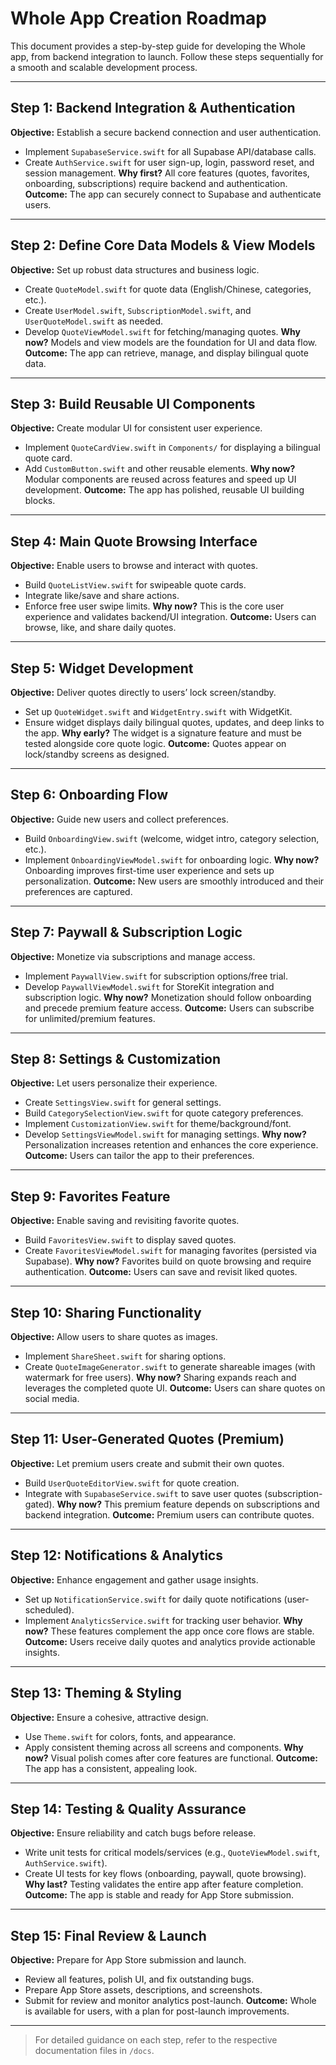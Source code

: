 # Whole App Creation Roadmap

This document provides a step-by-step guide for developing the Whole app, from backend integration to launch. Follow these steps sequentially for a smooth and scalable development process.

---

## Step 1: Backend Integration & Authentication
**Objective:** Establish a secure backend connection and user authentication.
- Implement `SupabaseService.swift` for all Supabase API/database calls.
- Create `AuthService.swift` for user sign-up, login, password reset, and session management.
**Why first?** All core features (quotes, favorites, onboarding, subscriptions) require backend and authentication.
**Outcome:** The app can securely connect to Supabase and authenticate users.

---

## Step 2: Define Core Data Models & View Models
**Objective:** Set up robust data structures and business logic.
- Create `QuoteModel.swift` for quote data (English/Chinese, categories, etc.).
- Create `UserModel.swift`, `SubscriptionModel.swift`, and `UserQuoteModel.swift` as needed.
- Develop `QuoteViewModel.swift` for fetching/managing quotes.
**Why now?** Models and view models are the foundation for UI and data flow.
**Outcome:** The app can retrieve, manage, and display bilingual quote data.

---

## Step 3: Build Reusable UI Components
**Objective:** Create modular UI for consistent user experience.
- Implement `QuoteCardView.swift` in `Components/` for displaying a bilingual quote card.
- Add `CustomButton.swift` and other reusable elements.
**Why now?** Modular components are reused across features and speed up UI development.
**Outcome:** The app has polished, reusable UI building blocks.

---

## Step 4: Main Quote Browsing Interface
**Objective:** Enable users to browse and interact with quotes.
- Build `QuoteListView.swift` for swipeable quote cards.
- Integrate like/save and share actions.
- Enforce free user swipe limits.
**Why now?** This is the core user experience and validates backend/UI integration.
**Outcome:** Users can browse, like, and share daily quotes.

---

## Step 5: Widget Development
**Objective:** Deliver quotes directly to users’ lock screen/standby.
- Set up `QuoteWidget.swift` and `WidgetEntry.swift` with WidgetKit.
- Ensure widget displays daily bilingual quotes, updates, and deep links to the app.
**Why early?** The widget is a signature feature and must be tested alongside core quote logic.
**Outcome:** Quotes appear on lock/standby screens as designed.

---

## Step 6: Onboarding Flow
**Objective:** Guide new users and collect preferences.
- Build `OnboardingView.swift` (welcome, widget intro, category selection, etc.).
- Implement `OnboardingViewModel.swift` for onboarding logic.
**Why now?** Onboarding improves first-time user experience and sets up personalization.
**Outcome:** New users are smoothly introduced and their preferences are captured.

---

## Step 7: Paywall & Subscription Logic
**Objective:** Monetize via subscriptions and manage access.
- Implement `PaywallView.swift` for subscription options/free trial.
- Develop `PaywallViewModel.swift` for StoreKit integration and subscription logic.
**Why now?** Monetization should follow onboarding and precede premium feature access.
**Outcome:** Users can subscribe for unlimited/premium features.

---

## Step 8: Settings & Customization
**Objective:** Let users personalize their experience.
- Create `SettingsView.swift` for general settings.
- Build `CategorySelectionView.swift` for quote category preferences.
- Implement `CustomizationView.swift` for theme/background/font.
- Develop `SettingsViewModel.swift` for managing settings.
**Why now?** Personalization increases retention and enhances the core experience.
**Outcome:** Users can tailor the app to their preferences.

---

## Step 9: Favorites Feature
**Objective:** Enable saving and revisiting favorite quotes.
- Build `FavoritesView.swift` to display saved quotes.
- Create `FavoritesViewModel.swift` for managing favorites (persisted via Supabase).
**Why now?** Favorites build on quote browsing and require authentication.
**Outcome:** Users can save and revisit liked quotes.

---

## Step 10: Sharing Functionality
**Objective:** Allow users to share quotes as images.
- Implement `ShareSheet.swift` for sharing options.
- Create `QuoteImageGenerator.swift` to generate shareable images (with watermark for free users).
**Why now?** Sharing expands reach and leverages the completed quote UI.
**Outcome:** Users can share quotes on social media.

---

## Step 11: User-Generated Quotes (Premium)
**Objective:** Let premium users create and submit their own quotes.
- Build `UserQuoteEditorView.swift` for quote creation.
- Integrate with `SupabaseService.swift` to save user quotes (subscription-gated).
**Why now?** This premium feature depends on subscriptions and backend integration.
**Outcome:** Premium users can contribute quotes.

---

## Step 12: Notifications & Analytics
**Objective:** Enhance engagement and gather usage insights.
- Set up `NotificationService.swift` for daily quote notifications (user-scheduled).
- Implement `AnalyticsService.swift` for tracking user behavior.
**Why now?** These features complement the app once core flows are stable.
**Outcome:** Users receive daily quotes and analytics provide actionable insights.

---

## Step 13: Theming & Styling
**Objective:** Ensure a cohesive, attractive design.
- Use `Theme.swift` for colors, fonts, and appearance.
- Apply consistent theming across all screens and components.
**Why now?** Visual polish comes after core features are functional.
**Outcome:** The app has a consistent, appealing look.

---

## Step 14: Testing & Quality Assurance
**Objective:** Ensure reliability and catch bugs before release.
- Write unit tests for critical models/services (e.g., `QuoteViewModel.swift`, `AuthService.swift`).
- Create UI tests for key flows (onboarding, paywall, quote browsing).
**Why last?** Testing validates the entire app after feature completion.
**Outcome:** The app is stable and ready for App Store submission.

---

## Step 15: Final Review & Launch
**Objective:** Prepare for App Store submission and launch.
- Review all features, polish UI, and fix outstanding bugs.
- Prepare App Store assets, descriptions, and screenshots.
- Submit for review and monitor analytics post-launch.
**Outcome:** Whole is available for users, with a plan for post-launch improvements.

---

> For detailed guidance on each step, refer to the respective documentation files in `/docs`.
